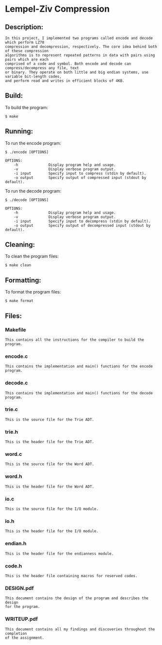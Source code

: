 # Lempel-Ziv Compression

## Description:
	In this project, I implemented two programs called encode and decode which perform LZ78
	compression and decompression, respectively. The core idea behind both of these compression 
	algorithms is to represent repeated patterns in data with pairs using pairs which are each
	comprised of a code and symbol. Both encode and decode can compress/decompress any file, text
	or binary. They operate on both little and big endian systems, use variable bit-length codes,
	and perform read and writes in efficient blocks of 4KB.
	
## Build:

To build the program:

```
$ make
```

## Running:

To run the encode program:

```
$ ./encode [OPTIONS]
```

```
OPTIONS:
    -h              Display program help and usage.
    -v              Display verbose program output.
    -i input        Specify input to compress (stdin by default).
    -o output       Specify output of compressed input (stdout by default).
```

To run the decode program:

```
$ ./decode [OPTIONS]
```

```
OPTIONS:
    -h              Display program help and usage.
    -v              Display verbose program output.
    -i input        Specify input to decompress (stdin by default).
    -o output       Specify output of decompressed input (stdout by default).
```

## Cleaning:

To clean the program files:

```
$ make clean
```

## Formatting:

To format the program files:

```
$ make format
```

## Files:

### Makefile
```
This contains all the instructions for the compiler to build the program.
```

### encode.c
```
This contains the implementation and main() functions for the encode program.
```

### decode.c
```
This contains the implementation and main() functions for the decode program.
```

### trie.c
```
This is the source file for the Trie ADT.
```

### trie.h
```
This is the header file for the Trie ADT.
```

### word.c
```
This is the source file for the Word ADT.
```

### word.h
```
This is the header file for the Word ADT.
```

### io.c
```
This is the source file for the I/O module.
```

### io.h
```
This is the header file for the I/O module.
```

### endian.h
```
This is the header file for the endianness module.
```

### code.h
```
This is the header file containing macros for reserved codes.
```

### DESIGN.pdf
```
This document contains the design of the program and describes the design
for the program.
```

### WRITEUP.pdf
```
This document contains all my findings and discoveries throughout the completion
of the assignment.
```
